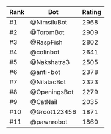 Rank|Bot|Rating
---|---|---
#1|@NimsiluBot|2968
#2|@ToromBot|2909
#3|@RaspFish|2802
#4|@colinbot|2641
#5|@Nakshatra3|2505
#6|@anti-bot|2378
#7|@NilatacBot|2323
#8|@OpeningsBot|2279
#9|@CatNail|2035
#10|@Groot123456|1871
#11|@pawnrobot|1860
